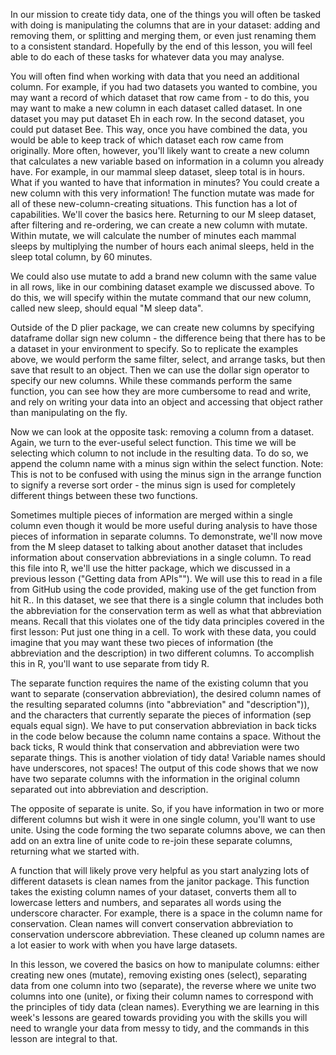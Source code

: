 In our mission to create tidy data, one of the things you will often be tasked with doing is manipulating the columns that are in your dataset: adding and removing them, or splitting and merging them, or even just renaming them to a consistent standard. Hopefully by the end of this lesson, you will feel able to do each of these tasks for whatever data you may analyse. 

You will often find when working with data that you need an additional column. For example, if you had two datasets you wanted to combine, you may want a record of which dataset that row came from - to do this, you may want to make a new column in each dataset called dataset. In one dataset you may put dataset Eh in each row. In the second dataset, you could put dataset Bee. This way, once you have combined the data, you would be able to keep track of which dataset each row came from originally. More often, however, you'll likely want to create a new column that calculates a new variable based on information in a column you already have. For example, in our mammal sleep dataset, sleep total is in hours. What if you wanted to have that information in minutes? You could create a new column with this very information! The function mutate was made for all of these new-column-creating situations. This function has a lot of capabilities. We'll cover the basics here. Returning to our M sleep dataset, after filtering and re-ordering, we can create a new column with mutate. Within mutate, we will calculate the number of minutes each mammal sleeps by multiplying the number of hours each animal sleeps, held in the sleep total column, by 60 minutes.

We could also use mutate to add a brand new column with the same value in all rows, like in our combining dataset example we discussed above. To do this, we will specify within the mutate command that our new column, called new sleep, should equal "M sleep data". 

Outside of the D plier package, we can create new columns by specifying dataframe dollar sign new column - the difference being that there has to be a dataset in your environment to specify. So to replicate the examples above, we would perform the same filter, select, and arrange tasks, but then save that result to an object. Then we can use the dollar sign operator to specify our new columns. While these commands perform the same function, you can see how they are more cumbersome to read and write, and rely on writing your data into an object and accessing that object rather than manipulating on the fly. 

Now we can look at the opposite task: removing a column from a dataset. Again, we turn to the ever-useful select function. This time we will be selecting which column to not include in the resulting data. To do so, we append the column name with a minus sign within the select function. Note: This is not to be confused with using the minus sign in the arrange function to signify a reverse sort order - the minus sign is used for completely different things between these two functions. 

Sometimes multiple pieces of information are merged within a single column even though it would be more useful during analysis to have those pieces of information in separate columns. To demonstrate, we'll now move from the M sleep dataset to talking about another dataset that includes information about conservation abbreviations in a single column. To read this file into R, we'll use the hitter package, which we discussed in a previous lesson ("Getting data from APIs""). We will use this to read in a file from GitHub using the code provided, making use of the get function from hit R.. In this dataset, we see that there is a single column that includes both the abbreviation for the conservation term as well as what that abbreviation means. Recall that this violates one of the tidy data principles covered in the first lesson: Put just one thing in a cell. To work with these data, you could imagine that you may want these two pieces of information (the abbreviation and the description) in two different columns. To accomplish this in R, you'll want to use separate from tidy R.

The separate function requires the name of the existing column that you want to separate (conservation abbreviation), the desired column names of the resulting separated columns (into "abbreviation" and "description")), and the characters that currently separate the pieces of information (sep equals equal sign). We have to put conservation abbreviation in back ticks in the code below because the column name contains a space. Without the back ticks, R would think that conservation and abbreviation were two separate things. This is another violation of tidy data! Variable names should have underscores, not spaces! The output of this code shows that we now have two separate columns with the information in the original column separated out into abbreviation and description.

The opposite of separate is unite. So, if you have information in two or more different columns but wish it were in one single column, you'll want to use unite. Using the code forming the two separate columns above, we can then add on an extra line of unite code to re-join these separate columns, returning what we started with.

A function that will likely prove very helpful as you start analyzing lots of different datasets is clean names from the janitor package. This function takes the existing column names of your dataset, converts them all to lowercase letters and numbers, and separates all words using the underscore character. For example, there is a space in the column name for conservation. Clean names will convert conservation abbreviation to conservation underscore abbreviation. These cleaned up column names are a lot easier to work with when you have large datasets.

In this lesson, we covered the basics on how to manipulate columns: either creating new ones (mutate), removing existing ones (select), separating data from one column into two (separate), the reverse where we unite two columns into one (unite), or fixing their column names to correspond with the principles of tidy data (clean names). Everything we are learning in this week's lessons are geared towards providing you with the skills you will need to wrangle your data from messy to tidy, and the commands in this lesson are integral to that.  